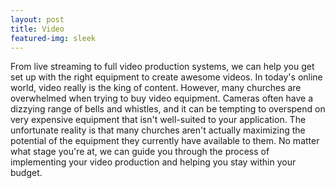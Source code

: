 ```yaml
---
layout: post
title: Video
featured-img: sleek
---
```


From live streaming to full video production systems, we can help you get set up with the right equipment to create awesome videos. In today's online world, video really is the king of content. However, many churches are overwhelmed when trying to buy video equipment. Cameras often have a dizzying range of bells and whistles, and it can be tempting to overspend on very expensive equipment that isn't well-suited to your application. The unfortunate reality is that many churches aren't actually maximizing the potential of the equipment they currently have available to them. No matter what stage you're at, we can guide you through the process of implementing your video production and helping you stay within your budget.
